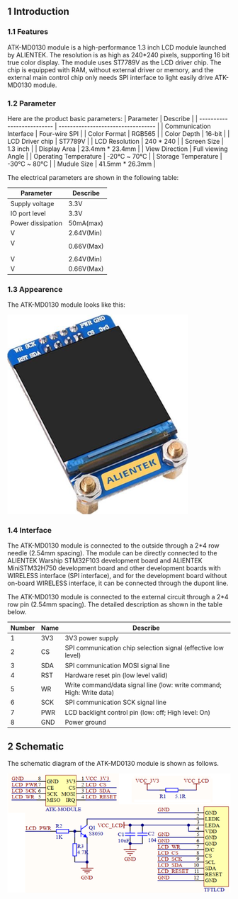 ## 1 Introduction

### 1.1 Features
ATK-MD0130 module is a high-performance 1.3 inch LCD module launched by ALIENTEK. The resolution is as high as 240*240 pixels, supporting 16 bit true color display. The module uses ST7789V as the LCD driver chip. The chip is equipped with RAM, without external driver or memory, and the external main control chip only needs SPI interface to light easily drive ATK-MD0130 module.

### 1.2 Parameter

Here are the product basic parameters: 
| Parameter                  | Describe                           |
| -------------------------- | ---------------------------------- |
| Communication Interface    | Four-wire SPI                      |
| Color Format               | RGB565                             |
| Color Depth                | 16-bit                             |
| LCD Driver chip            | ST7789V                            |
| LCD Resolution             | 240 * 240                          |
| Screen Size                | 1.3 inch                           |
| Display Area               | 23.4mm * 23.4mm                    |
| View Direction             | Full viewing Angle                 |
| Operating Temperature      | -20℃ ~ 70℃                       |
| Storage Temperature        | -30℃ ~ 80℃                       |
| Mudule Size                | 41.5mm * 26.3mm                    |

The electrical parameters are shown in the following table:

| Parameter                  | Describe                           |
| -------------------------- | ---------------------------------- |        
| Supply voltage             | 3.3V                               |
| IO port level              | 3.3V                               |
| Power dissipation          | 50mA(max)                          |
| V<OH>                      | 2.64V(Min)                         |
| V<OL>                      | 0.66V(Max)                         |
| V<IH>                      | 2.64V(Min)                         |
| V<IL>                      | 0.66V(Max)                         |

### 1.3 Appearence

The ATK-MD0130 module looks like this:

![](./figures/1.3inchLCD.png )

### 1.4 Interface

The ATK-MD0130 module is connected to the outside through a 2*4 row needle (2.54mm spacing). The module can be directly connected to the ALIENTEK Warship STM32F103 development board and ALIENTEK MiniSTM32H750 development board and other development boards with WIRELESS interface (SPI interface), and for the development board without on-board WIRELESS interface, it can be connected through the dupont line.

The ATK-MD0130 module is connected to the external circuit through a 2*4 row pin (2.54mm spacing). The detailed description as shown in the table below.

| Number    | Name         | Describe                                                                |
| --------- |------------- | -----------------------------------------------------------             |
| 1         | 3V3          | 3V3 power supply                                                        |
| 2         | CS           | SPI communication chip selection signal (effective low level)           |
| 3         | SDA          | SPI communication MOSI signal line                                      |
| 4         | RST          | Hardware reset pin (low level valid)                                    |
| 5         | WR           | Write command/data signal line (low: write command; High: Write data)   |
| 6         | SCK          | SPI communication SCK signal line                                       |
| 7         | PWR          | LCD backlight control pin (low: off; High level: On)                    |
| 8         | GND          | Power ground                                                            |

## 2 Schematic

The schematic diagram of the ATK-MD0130 module is shown as follows.

![](./figures/sche.png)
